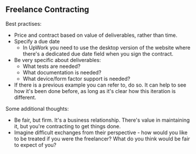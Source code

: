 Freelance Contracting
---------------------

Best practises:

- Price and contract based on value of deliverables, rather than time.
- Specify a due date
  - In UpWork you need to use the desktop version of the website where there's a dedicated due date field when you sign the contract.
- Be very specific about deliverables:
  - What tests are needed?
  - What documentation is needed?
  - What device/form factor support is needed?
- If there is a previous example you can refer to, do so. It can help to see how it's been done before, as long as it's clear how this iteration is different.
  
Some additional thoughts:

- Be fair, but firm. It's a business relationship. There's value in maintaining it, but you're contracting to get things done.
- Imagine difficult exchanges from their perspective - how would you like to be treated if you were the freelancer? What do you think would be fair to expect of you?
